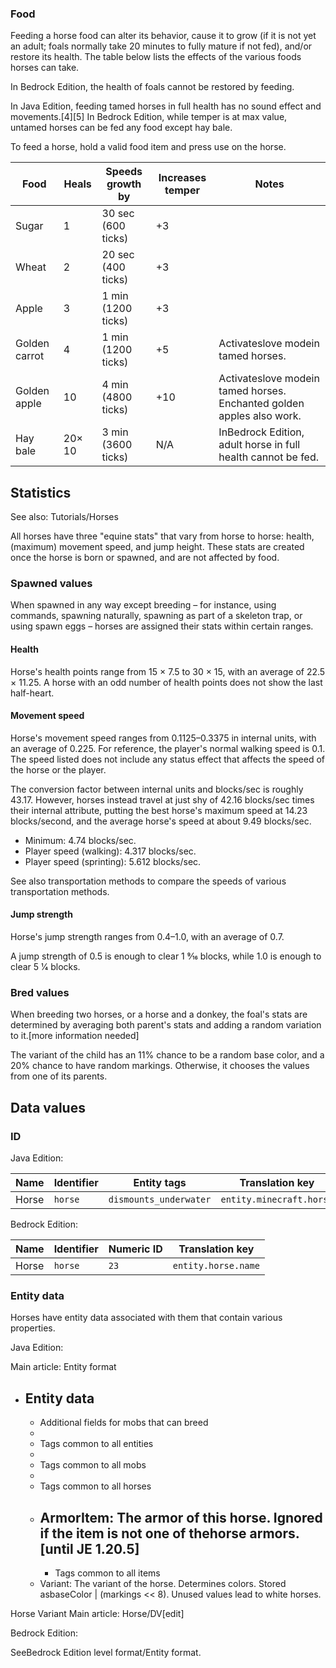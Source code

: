 ### Food
Feeding a horse food can alter its behavior, cause it to grow (if it is not yet an adult; foals normally take 20 minutes to fully mature if not fed), and/or restore its health. The table below lists the effects of the various foods horses can take.

In Bedrock Edition, the health of foals cannot be restored by feeding.

In Java Edition, feeding tamed horses in full health has no sound effect and movements.[4][5] In Bedrock Edition, while temper is at max value, untamed horses can be fed any food except hay bale.

To feed a horse, hold a valid food item and press use on the horse.

| Food          | Heals  | Speeds growth by   | Increases temper | Notes                                                                 |
|---------------|--------|--------------------|------------------|-----------------------------------------------------------------------|
| Sugar         | 1      | 30 sec (600 ticks) | +3               |                                                                       |
| Wheat         | 2      | 20 sec (400 ticks) | +3               |                                                                       |
| Apple         | 3      | 1 min (1200 ticks) | +3               |                                                                       |
| Golden carrot | 4      | 1 min (1200 ticks) | +5               | Activateslove modein tamed horses.                                    |
| Golden apple  | 10     | 4 min (4800 ticks) | +10              | Activateslove modein tamed horses. Enchanted golden apples also work. |
| Hay bale      | 20× 10 | 3 min (3600 ticks) | N/A              | InBedrock Edition, adult horse in full health cannot be fed.          |

## Statistics
See also: Tutorials/Horses

All horses have three "equine stats" that vary from horse to horse: health, (maximum) movement speed, and jump height. These stats are created once the horse is born or spawned, and are not affected by food.

### Spawned values
When spawned in any way except breeding – for instance, using commands, spawning naturally, spawning as part of a skeleton trap, or using spawn eggs – horses are assigned their stats within certain ranges.

#### Health
Horse's health points range from 15 × 7.5 to 30 × 15, with an average of 22.5 × 11.25. A horse with an odd number of health points does not show the last half-heart.

#### Movement speed
Horse's movement speed ranges from 0.1125–0.3375 in internal units, with an average of 0.225. For reference, the player's normal walking speed is 0.1. The speed listed does not include any status effect that affects the speed of the horse or the player.

The conversion factor between internal units and blocks/sec is roughly 43.17. However, horses instead travel at just shy of 42.16 blocks/sec times their internal attribute, putting the best horse's maximum speed at 14.23 blocks/second, and the average horse's speed at about 9.49 blocks/sec.

- Minimum: 4.74 blocks/sec.
- Player speed (walking): 4.317 blocks/sec.
- Player speed (sprinting): 5.612 blocks/sec.

See also transportation methods to compare the speeds of various transportation methods.

#### Jump strength
Horse's jump strength ranges from 0.4–1.0, with an average of 0.7.

A jump strength of 0.5 is enough to clear 1 9⁄16 blocks, while 1.0 is enough to clear 5 1⁄4 blocks.

### Bred values
When breeding two horses, or a horse and a donkey, the foal's stats are determined by averaging both parent's stats and adding a random variation to it.[more information needed]

The variant of the child has an 11% chance to be a random base color, and a 20% chance to have random markings. Otherwise, it chooses the values from one of its parents.

## Data values
### ID
Java Edition:

| Name  | Identifier | Entity tags            | Translation key          |
|-------|------------|------------------------|--------------------------|
| Horse | `horse`    | `dismounts_underwater` | `entity.minecraft.horse` |

Bedrock Edition:

| Name  | Identifier | Numeric ID | Translation key     |
|-------|------------|------------|---------------------|
| Horse | `horse`    | `23`       | `entity.horse.name` |

### Entity data
Horses have entity data associated with them that contain various properties.

Java Edition:

Main article: Entity format
- Entity data
	- 
	- Additional fields for mobs that can breed
	- 
	- Tags common to all entities
	- 
	- Tags common to all mobs
	- 
	- Tags common to all horses
	- ArmorItem: The armor of this horse. Ignored if the item is not one of thehorse armors.‌[until JE 1.20.5]
		- 
		- Tags common to all items
	- Variant: The variant of the horse. Determines colors. Stored asbaseColor | (markings << 8). Unused values lead to white horses.


Horse Variant
Main article: Horse/DV[edit]

Bedrock Edition:

SeeBedrock Edition level format/Entity format.

